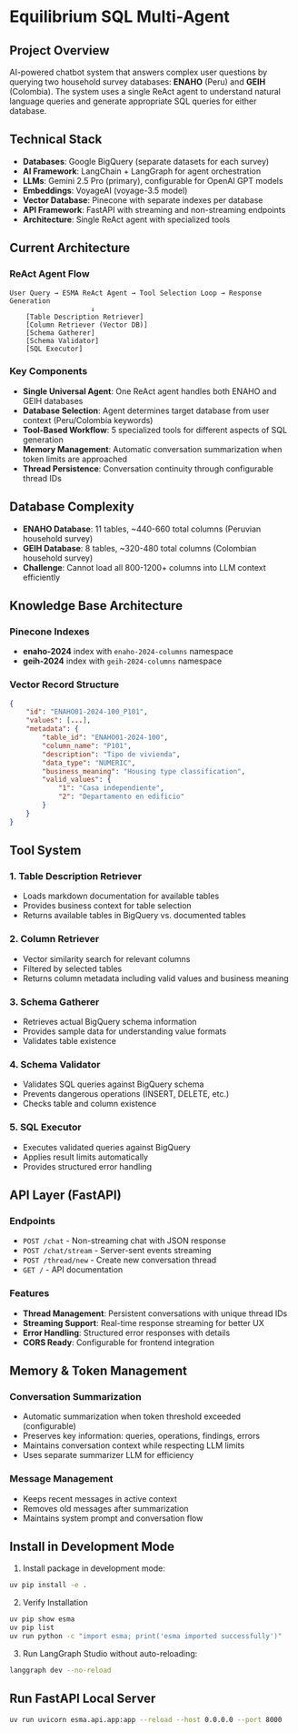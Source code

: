 # Equilibrium SQL Multi-Agent

## Project Overview
AI-powered chatbot system that answers complex user questions by querying two household survey databases: **ENAHO** (Peru) and **GEIH** (Colombia). The system uses a single ReAct agent to understand natural language queries and generate appropriate SQL queries for either database.

## Technical Stack
- **Databases**: Google BigQuery (separate datasets for each survey)
- **AI Framework**: LangChain + LangGraph for agent orchestration
- **LLMs**: Gemini 2.5 Pro (primary), configurable for OpenAI GPT models
- **Embeddings**: VoyageAI (voyage-3.5 model)
- **Vector Database**: Pinecone with separate indexes per database
- **API Framework**: FastAPI with streaming and non-streaming endpoints
- **Architecture**: Single ReAct agent with specialized tools

## Current Architecture

### ReAct Agent Flow
```
User Query → ESMA ReAct Agent → Tool Selection Loop → Response Generation
                    ↓
    [Table Description Retriever]
    [Column Retriever (Vector DB)]
    [Schema Gatherer]
    [Schema Validator] 
    [SQL Executor]
```

### Key Components
- **Single Universal Agent**: One ReAct agent handles both ENAHO and GEIH databases
- **Database Selection**: Agent determines target database from user context (Peru/Colombia keywords)
- **Tool-Based Workflow**: 5 specialized tools for different aspects of SQL generation
- **Memory Management**: Automatic conversation summarization when token limits are approached
- **Thread Persistence**: Conversation continuity through configurable thread IDs

## Database Complexity
- **ENAHO Database**: 11 tables, ~440-660 total columns (Peruvian household survey)
- **GEIH Database**: 8 tables, ~320-480 total columns (Colombian household survey)
- **Challenge**: Cannot load all 800-1200+ columns into LLM context efficiently

## Knowledge Base Architecture

### Pinecone Indexes
- **enaho-2024** index with `enaho-2024-columns` namespace
- **geih-2024** index with `geih-2024-columns` namespace

### Vector Record Structure
```json
{
    "id": "ENAHO01-2024-100_P101",
    "values": [...],  
    "metadata": {
        "table_id": "ENAHO01-2024-100",
        "column_name": "P101", 
        "description": "Tipo de vivienda",
        "data_type": "NUMERIC",
        "business_meaning": "Housing type classification",
        "valid_values": {
            "1": "Casa independiente",
            "2": "Departamento en edificio"
        }
    }
}
```

## Tool System

### 1. Table Description Retriever
- Loads markdown documentation for available tables
- Provides business context for table selection
- Returns available tables in BigQuery vs. documented tables

### 2. Column Retriever  
- Vector similarity search for relevant columns
- Filtered by selected tables
- Returns column metadata including valid values and business meaning

### 3. Schema Gatherer
- Retrieves actual BigQuery schema information
- Provides sample data for understanding value formats
- Validates table existence

### 4. Schema Validator
- Validates SQL queries against BigQuery schema
- Prevents dangerous operations (INSERT, DELETE, etc.)
- Checks table and column existence

### 5. SQL Executor
- Executes validated queries against BigQuery
- Applies result limits automatically
- Provides structured error handling

## API Layer (FastAPI)

### Endpoints
- `POST /chat` - Non-streaming chat with JSON response
- `POST /chat/stream` - Server-sent events streaming
- `POST /thread/new` - Create new conversation thread
- `GET /` - API documentation

### Features
- **Thread Management**: Persistent conversations with unique thread IDs
- **Streaming Support**: Real-time response streaming for better UX
- **Error Handling**: Structured error responses with details
- **CORS Ready**: Configurable for frontend integration

## Memory & Token Management

### Conversation Summarization
- Automatic summarization when token threshold exceeded (configurable)
- Preserves key information: queries, operations, findings, errors
- Maintains conversation context while respecting LLM limits
- Uses separate summarizer LLM for efficiency

### Message Management
- Keeps recent messages in active context
- Removes old messages after summarization
- Maintains system prompt and conversation flow

## Install in Development Mode

1. Install package in development mode:

```bash
uv pip install -e .
```

2. Verify Installation

```bash
uv pip show esma
uv pip list
uv run python -c "import esma; print('esma imported successfully')"
```

3. Run LangGraph Studio without auto-reloading:

```bash
langgraph dev --no-reload
```

## Run FastAPI Local Server

```bash
uv run uvicorn esma.api.app:app --reload --host 0.0.0.0 --port 8000
```